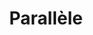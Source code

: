 ---
published: true
title: Parallèle
collection: ailleurs
release_date: '2016-10-03 00:00:00'
image:
    user/pages/01.Emissions/ailleurs-138/ouiedire_ailleurs-138_cover-1.png: { name: ouiedire_ailleurs-138_cover-1.png, type: image/png, size: 95179, path: user/pages/01.Emissions/ailleurs-138/ouiedire_ailleurs-138_cover-1.png }
number: '138'
slug: ailleurs-138
taxonomy:
    dj: 'Raymond D. Barre'
    artist: ['Alexander Robotnick', Arpanet, 'Cachette à branlette', 'Calimex Mental Implant Corp.', 'DMX Krew', 'De Ambassade', Dopplereffekt, Fah, Kraftwerk, 'Le Matin', Legowelt, 'Raymond D. Barre', Srazine, 'The Egyptian Lover', Umwelt]
playlists:
    - { title: null, tracks: [{ timecode: '00:00:00', artists: [Dopplereffekt], title: Compactification }, { timecode: '00:01:49', artists: ['DMX Krew'], title: 'Winter Months' }, { timecode: '00:04:46', artists: ['Calimex Mental Implant Corp.'], title: 'Paracruise Waffles' }, { timecode: '00:08:37', artists: ['Cachette à branlette'], title: 'Theres acid in the etc' }, { timecode: '00:12:20', artists: ['Raymond D. Barre'], title: Insect }, { timecode: '00:15:50', artists: ['Le Matin'], title: 'La Fuite en Avant' }, { timecode: '00:19:20', artists: [Fah], title: Glowism }, { timecode: '00:23:25', artists: [Srazine], title: 'K-B Overlord' }, { timecode: '00:28:52', artists: [Legowelt], title: 'Lake Express' }, { timecode: '00:34:28', artists: ['The Egyptian Lover'], title: P.E.L.F. }, { timecode: '00:41:00', artists: [Umwelt], title: 'Gravitational Lens' }, { timecode: '00:46:38', artists: [Arpanet], title: 'Wireframe Images' }, { timecode: '00:52:00', artists: ['De Ambassade'], title: 'Geen Genade' }, { timecode: '00:55:12', artists: ['Alexander Robotnick'], title: 'Les Grands Voyages de l’Amour' }, { timecode: '00:59:41', artists: [Kraftwerk], title: 'Ohm Sweet Ohm' }] }
presentation: ''
image_hd:
    user/pages/01.Emissions/ailleurs-138/ouiedire_ailleurs-138_cover_hd.png: { name: ouiedire_ailleurs-138_cover_hd.png, type: image/png, size: 95179, path: user/pages/01.Emissions/ailleurs-138/ouiedire_ailleurs-138_cover_hd.png }

---